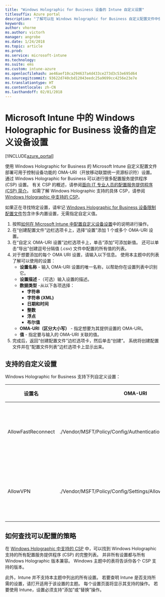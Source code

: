 ```yaml
---
title: "Windows Holographic for Business 设备的 Intune 自定义设置"
titlesuffix: Azure portal
description: "了解可以在 Windows Holographic for Business 自定义配置文件中使用的设置。"
keywords: 
author: vhorne
ms.author: victorh
manager: angrobe
ms.date: 1/24/2018
ms.topic: article
ms.prod: 
ms.service: microsoft-intune
ms.technology: 
ms.suite: ems
ms.custom: intune-azure
ms.openlocfilehash: ae46aef10ca294637a4d433ce273d3c53e695d64
ms.sourcegitcommit: 93622d740cbd12043eedc25a9699cc4256e23e7e
ms.translationtype: HT
ms.contentlocale: zh-CN
ms.lasthandoff: 02/01/2018
---
```

# <a name="custom-device-settings-for-windows-holographic-for-business-devices-in-microsoft-intune"></a>Microsoft Intune 中的 Windows Holographic for Business 设备的自定义设备设置

[!INCLUDE[azure_portal](./includes/azure_portal.md)]

 使用 Windows Holographic for Business 的 Microsoft Intune 自定义配置文件部署可用于控制设备功能的 OMA-URI（开放移动联盟统一资源标识符）设置。 通过 Windows Holographic for Business 可以进行很多配置服务提供程序 (CSP) 设置。 有关 CSP 的概述，请参阅[面向 IT 专业人员的配置服务提供程序 (CSP) 简介](https://technet.microsoft.com/itpro/windows/manage/how-it-pros-can-use-configuration-service-providers)。 如需了解 Windows Holographic 支持的具体 CSP，请参阅 [Windows Holographic 中支持的 CSP](https://docs.microsoft.com/en-us/windows/client-management/mdm/configuration-service-provider-reference#hololens)。

如果正在寻找特定设置，请牢记 [Windows Holographic for Business 设备限制配置文件](device-restrictions-windows-holographic.md)包含许多内置设置，无需指定自定义值。

1. 按照[如何在 Microsoft Intune 中配置自定义设备设置](custom-settings-configure.md)中的说明进行操作。
2. 在“创建配置文件”边栏选项卡上，选择“设置”添加 1 个或多个 OMA-URI 设置。
3. 在“自定义 OMA-URI 设置”边栏选项卡上，单击“添加”可添加新值。 还可以单击“导出”创建逗号分隔值 (.csv) 文件中配置的所有值的列表。
4. 对于想要添加的每个 OMA URI 设置，请输入以下信息。 使用本主题中的列表了解可以使用的设置：
    - **设置名称** - 输入 OMA-URI 设置的唯一名称，以帮助你在设置列表中识别它。
    - **设置描述** -（可选）输入设置的描述。
    - **数据类型** -从以下各项选择：
        - **字符串**
        - **字符串 (XML)**
        - **日期和时间**
        - **整数**
        - **浮点**
        - **布尔值**
    - **OMA-URI（区分大小写）** - 指定想要为其提供设置的 OMA-URI。
    - **值** - 指定要与输入的 OMA-URI 关联的值。
5. 完成后，返回“创建配置文件”边栏选项卡，然后单击“创建”。
系统将创建配置文件并在“配置文件列表”边栏选项卡上显示出来。

## <a name="supported-custom-settings"></a>支持的自定义设置

Windows Holographic for Business 支持下列自定义设置：


|设置名|OMA-URI|数据类型  |
|---------|---------|---------|
|AllowFastReconnect     |./Vendor/MSFT/Policy/Config/Authentication/AllowFastReconnect|整数（0 - 不允许，1 - 允许）|
|AllowVPN     |./Vendor/MSFT/Policy/Config/Settings/AllowVPN|整数（0 - 不允许，1 - 允许）|



## <a name="how-to-find-the-policies-you-can-configure"></a>如何查找可以配置的策略

在 [Windows Holographic 中支持的 CSP](https://docs.microsoft.com/en-us/windows/client-management/mdm/configuration-service-provider-reference#hololens) 中，可以找到 Windows Holographic 支持的所有配置服务提供程序 (CSP) 的完整列表。 并非所有设置都与所有 Windows Holographic 版本兼容。 Windows 主题中的表将告诉你各个 CSP 支持的版本。

此外，Intune 并不支持本主题中列出的所有设置。 若要查明 Intune 是否支持所需的设置，请打开适用于该设置的主题。 每个设置页面将显示其支持的操作。 若要使用 Intune，设置必须支持“添加”或“替换”操作。


